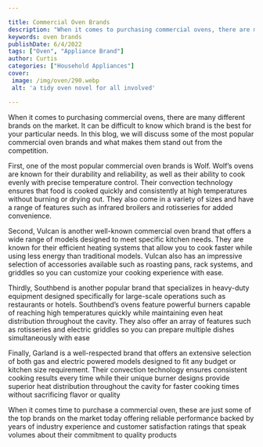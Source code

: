 ```yaml
---

title: Commercial Oven Brands
description: "When it comes to purchasing commercial ovens, there are many different brands on the market. It can be difficult to know which bra...you wont regret reading on"
keywords: oven brands
publishDate: 6/4/2022
tags: ["Oven", "Appliance Brand"]
author: Curtis
categories: ["Household Appliances"]
cover: 
 image: /img/oven/290.webp
 alt: 'a tidy oven novel for all involved'

---
```


When it comes to purchasing commercial ovens, there are many different brands on the market. It can be difficult to know which brand is the best for your particular needs. In this blog, we will discuss some of the most popular commercial oven brands and what makes them stand out from the competition.

First, one of the most popular commercial oven brands is Wolf. Wolf’s ovens are known for their durability and reliability, as well as their ability to cook evenly with precise temperature control. Their convection technology ensures that food is cooked quickly and consistently at high temperatures without burning or drying out. They also come in a variety of sizes and have a range of features such as infrared broilers and rotisseries for added convenience.

Second, Vulcan is another well-known commercial oven brand that offers a wide range of models designed to meet specific kitchen needs. They are known for their efficient heating systems that allow you to cook faster while using less energy than traditional models. Vulcan also has an impressive selection of accessories available such as roasting pans, rack systems, and griddles so you can customize your cooking experience with ease. 

Thirdly, Southbend is another popular brand that specializes in heavy-duty equipment designed specifically for large-scale operations such as restaurants or hotels. Southbend’s ovens feature powerful burners capable of reaching high temperatures quickly while maintaining even heat distribution throughout the cavity. They also offer an array of features such as rotisseries and electric griddles so you can prepare multiple dishes simultaneously with ease 

Finally, Garland is a well-respected brand that offers an extensive selection of both gas and electric powered models designed to fit any budget or kitchen size requirement. Their convection technology ensures consistent cooking results every time while their unique burner designs provide superior heat distribution throughout the cavity for faster cooking times without sacrificing flavor or quality 

When it comes time to purchase a commercial oven, these are just some of the top brands on the market today offering reliable performance backed by years of industry experience and customer satisfaction ratings that speak volumes about their commitment to quality products

